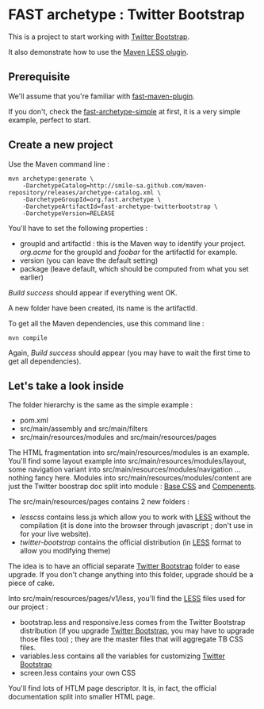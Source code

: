 # FAST archetype : Twitter Bootstrap

This is a project to start working with [Twitter Bootstrap](http://twitter.github.io/bootstrap/).

It also demonstrate how to use the [Maven LESS plugin](http://smile-sa.github.io/fast-maven-plugin/2.3/extra-less.html).

## Prerequisite

We'll assume that you're familiar with [fast-maven-plugin](http://smile-sa.github.io/fast-maven-plugin).

If you don't, check the [fast-archetype-simple](http://smile-sa.github.io/fast-archetype/2.12.1/fast-archetype-simple) at first, it is a very simple example, perfect to start.

## Create a new project

Use the Maven command line :

```
mvn archetype:generate \
	-DarchetypeCatalog=http://smile-sa.github.com/maven-repository/releases/archetype-catalog.xml \
	-DarchetypeGroupId=org.fast.archetype \
	-DarchetypeArtifactId=fast-archetype-twitterbootstrap \
	-DarchetypeVersion=RELEASE
```

You'll have to set the following properties :

- groupId and artifactId : this is the Maven way to identify your project. *org.acme* for the groupId and *foobar* for the artifactId for example.
- version (you can leave the default setting)
- package (leave default, which should be computed from what you set earlier)

*Build success* should appear if everything went OK.

A new folder have been created, its name is the artifactId.

To get all the Maven dependencies, use this command line :

```
mvn compile
```

Again, *Build success* should appear (you may have to wait the first time to get all dependencies).

## Let's take a look inside

The folder hierarchy is the same as the simple example :

- pom.xml
- src/main/assembly and src/main/filters
- src/main/resources/modules and src/main/resources/pages

The HTML fragmentation into src/main/resources/modules is an example.
You'll find some layout example into src/main/resources/modules/layout, some navigation variant into src/main/resources/modules/navigation ... nothing fancy here.
Modules into src/main/resources/modules/content are just the Twitter boostrap doc split into module : [Base CSS](http://twitter.github.io/bootstrap/base-css.html) and [Compenents](http://twitter.github.io/bootstrap/components.html).

The src/main/resources/pages contains 2 new folders :

- *lesscss* contains less.js which allow you to work with [LESS](http://lesscss.org) without the compilation (it is done into the browser through javascript ; don't use in for your live website).
- *twitter-bootstrap* contains the official distribution (in [LESS](http://lesscss.org) format to allow you modifying theme)

The idea is to have an official separate [Twitter Bootstrap](http://twitter.github.io/bootstrap/) folder to ease upgrade. If you don't change anything into this folder, upgrade should be a piece of cake.

Into src/main/resources/pages/v1/less, you'll find the [LESS](http://lesscss.org) files used for our project :

- bootstrap.less and responsive.less comes from the Twitter Bootstrap distribution (if you upgrade [Twitter Bootstrap](http://twitter.github.io/bootstrap/), you may have to upgrade those files too) ; they are the master files that will aggregate TB CSS files.
- variables.less contains all the variables for customizing [Twitter Bootstrap](http://twitter.github.io/bootstrap/)
- screen.less contains your own CSS

You'll find lots of HTLM page descriptor.
It is, in fact, the official documentation split into smaller HTML page.
